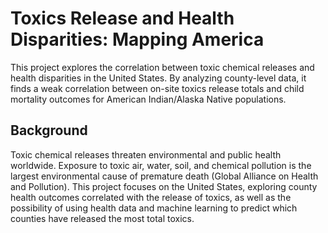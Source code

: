 # Toxics Release and Health Disparities: Mapping America
 This project explores the correlation between toxic chemical releases and health disparities in the United States. By analyzing county-level data, it finds a weak correlation between on-site toxics release totals and child mortality outcomes for American Indian/Alaska Native populations.

## Background
Toxic chemical releases threaten environmental and public health worldwide. Exposure to toxic air, water, soil, and chemical pollution is the largest environmental cause of premature death (Global Alliance on Health and Pollution). This project focuses on the United States, exploring county health outcomes correlated with the release of toxics, as well as the possibility of using health data and machine learning to predict which counties have released the most total toxics.
